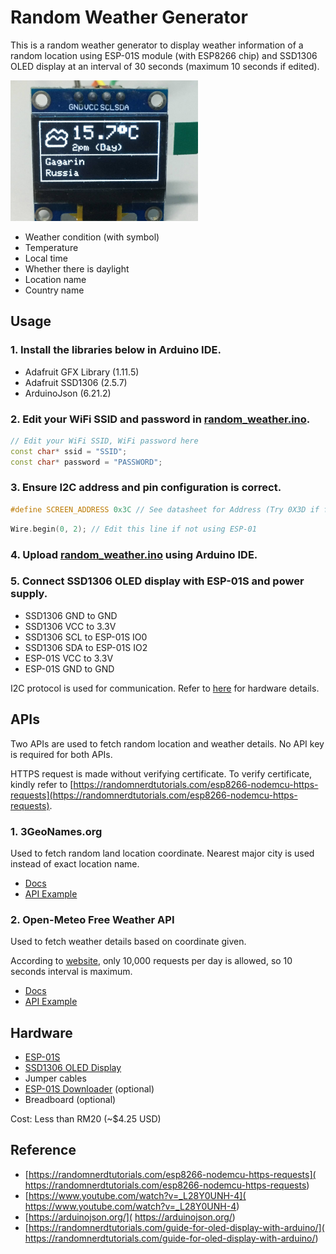 # Random Weather Generator

This is a random weather generator to display weather information of a random location using ESP-01S module (with ESP8266 chip) and SSD1306 OLED display at an interval of 30 seconds (maximum 10 seconds if edited).

<img src="display.jpg" width="300">

- Weather condition (with symbol)
- Temperature
- Local time
- Whether there is daylight
- Location name
- Country name

## Usage

### 1. Install the libraries below in Arduino IDE. 

- Adafruit GFX Library (1.11.5)
- Adafruit SSD1306 (2.5.7)
- ArduinoJson (6.21.2)

### 2. Edit your WiFi SSID and password in [random_weather.ino](random_weather.ino).
```cpp
// Edit your WiFi SSID, WiFi password here
const char* ssid = "SSID";
const char* password = "PASSWORD";
```

### 3. Ensure I2C address and pin configuration is correct.

```cpp
#define SCREEN_ADDRESS 0x3C // See datasheet for Address (Try 0X3D if failure)
```

```cpp
Wire.begin(0, 2); // Edit this line if not using ESP-01
```

### 4. Upload [random_weather.ino](random_weather.ino) using Arduino IDE.

### 5. Connect SSD1306 OLED display with ESP-01S and power supply.

- SSD1306 GND to GND
- SSD1306 VCC to 3.3V
- SSD1306 SCL to ESP-01S IO0
- SSD1306 SDA to ESP-01S IO2
- ESP-01S VCC to 3.3V
- ESP-01S GND to GND

I2C protocol is used for communication. Refer to [here](#hardware) for hardware details.

## APIs

Two APIs are used to fetch random location and weather details. No API key is required for both APIs.

HTTPS request is made without verifying certificate. To verify certificate, kindly refer to [https://randomnerdtutorials.com/esp8266-nodemcu-https-requests](https://randomnerdtutorials.com/esp8266-nodemcu-https-requests).

### 1. 3GeoNames.org

Used to fetch random land location coordinate. Nearest major city is used instead of exact location name.

- [Docs](https://3geonames.org/api)
- [API Example](https://api.3geonames.org/?randomland=yes&json=1)

### 2. Open-Meteo Free Weather API

Used to fetch weather details based on coordinate given.

According to [website](https://open-meteo.com/en/pricing), only 10,000 requests per day is allowed, so 10 seconds interval is maximum.

- [Docs](https://open-meteo.com/en/docs)
- [API Example](https://api.open-meteo.com/v1/forecast?latitude=52.52&longitude=13.41&current_weather=true&timezone=auto)

## Hardware

- [ESP-01S](https://shopee.com.my/ESP-01S-ESP8266-serial-WIFI-Wireless-Transceiver-Modele-(ESP-01-Updated-version)-i.110910897.6806457597)
- [SSD1306 OLED Display](https://shopee.com.my/0.96-inch-IIC-SPI-Serial-7-4Pin-White-Blue-Yellow-Blue-OLED-Display-Module-SSD1306-12864-LCD-Screen-Board-for-Arduino-i.110910897.17049283569)
- Jumper cables
- [ESP-01S Downloader](https://shopee.com.my/ESP8266-ESP-01-ESP-01S-WIFI-module-downloader-ESP-LINK-v1.0-for-arduino-i.110910897.3305951410) (optional)
- Breadboard (optional)

Cost: Less than RM20 (~$4.25 USD)

## Reference

 - [https://randomnerdtutorials.com/esp8266-nodemcu-https-requests]( https://randomnerdtutorials.com/esp8266-nodemcu-https-requests)
 - [https://www.youtube.com/watch?v=_L28Y0UNH-4]( https://www.youtube.com/watch?v=_L28Y0UNH-4)
 - [https://arduinojson.org/]( https://arduinojson.org/)
 - [https://randomnerdtutorials.com/guide-for-oled-display-with-arduino/]( https://randomnerdtutorials.com/guide-for-oled-display-with-arduino/)
